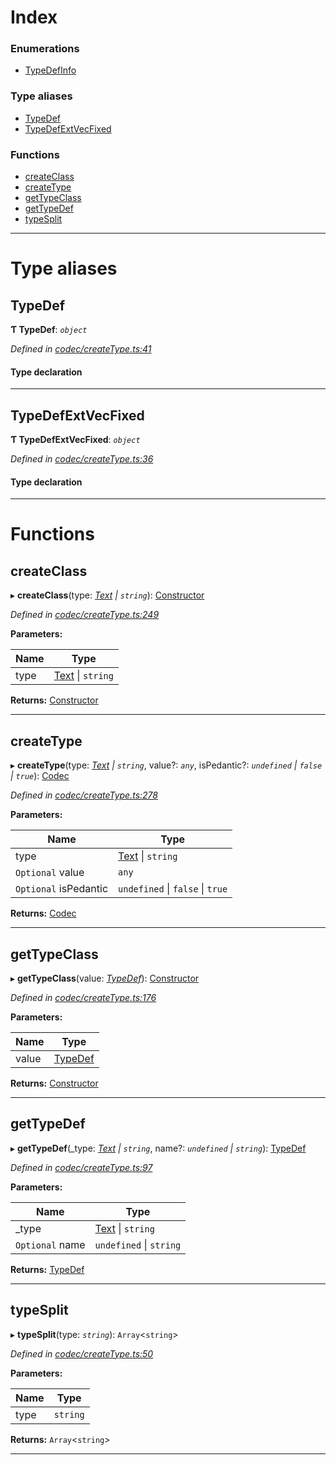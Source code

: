 

# Index

### Enumerations

* [TypeDefInfo](../enums/_codec_createtype_.typedefinfo.md)

### Type aliases

* [TypeDef](_codec_createtype_.md#typedef)
* [TypeDefExtVecFixed](_codec_createtype_.md#typedefextvecfixed)

### Functions

* [createClass](_codec_createtype_.md#createclass)
* [createType](_codec_createtype_.md#createtype)
* [getTypeClass](_codec_createtype_.md#gettypeclass)
* [getTypeDef](_codec_createtype_.md#gettypedef)
* [typeSplit](_codec_createtype_.md#typesplit)

---

# Type aliases

<a id="typedef"></a>

##  TypeDef

**Ƭ TypeDef**: *`object`*

*Defined in [codec/createType.ts:41](https://github.com/polkadot-js/api/blob/6d5f297/packages/types/src/codec/createType.ts#L41)*

#### Type declaration

___
<a id="typedefextvecfixed"></a>

##  TypeDefExtVecFixed

**Ƭ TypeDefExtVecFixed**: *`object`*

*Defined in [codec/createType.ts:36](https://github.com/polkadot-js/api/blob/6d5f297/packages/types/src/codec/createType.ts#L36)*

#### Type declaration

___

# Functions

<a id="createclass"></a>

##  createClass

▸ **createClass**(type: *[Text](../classes/_primitive_text_.text.md) \| `string`*): [Constructor](../interfaces/_types_.constructor.md)

*Defined in [codec/createType.ts:249](https://github.com/polkadot-js/api/blob/6d5f297/packages/types/src/codec/createType.ts#L249)*

**Parameters:**

| Name | Type |
| ------ | ------ |
| type | [Text](../classes/_primitive_text_.text.md) \| `string` |

**Returns:** [Constructor](../interfaces/_types_.constructor.md)

___
<a id="createtype"></a>

##  createType

▸ **createType**(type: *[Text](../classes/_primitive_text_.text.md) \| `string`*, value?: *`any`*, isPedantic?: *`undefined` \| `false` \| `true`*): [Codec](../interfaces/_types_.codec.md)

*Defined in [codec/createType.ts:278](https://github.com/polkadot-js/api/blob/6d5f297/packages/types/src/codec/createType.ts#L278)*

**Parameters:**

| Name | Type |
| ------ | ------ |
| type | [Text](../classes/_primitive_text_.text.md) \| `string` |
| `Optional` value | `any` |
| `Optional` isPedantic | `undefined` \| `false` \| `true` |

**Returns:** [Codec](../interfaces/_types_.codec.md)

___
<a id="gettypeclass"></a>

##  getTypeClass

▸ **getTypeClass**(value: *[TypeDef](_codec_createtype_.md#typedef)*): [Constructor](../interfaces/_types_.constructor.md)

*Defined in [codec/createType.ts:176](https://github.com/polkadot-js/api/blob/6d5f297/packages/types/src/codec/createType.ts#L176)*

**Parameters:**

| Name | Type |
| ------ | ------ |
| value | [TypeDef](_codec_createtype_.md#typedef) |

**Returns:** [Constructor](../interfaces/_types_.constructor.md)

___
<a id="gettypedef"></a>

##  getTypeDef

▸ **getTypeDef**(_type: *[Text](../classes/_primitive_text_.text.md) \| `string`*, name?: *`undefined` \| `string`*): [TypeDef](_codec_createtype_.md#typedef)

*Defined in [codec/createType.ts:97](https://github.com/polkadot-js/api/blob/6d5f297/packages/types/src/codec/createType.ts#L97)*

**Parameters:**

| Name | Type |
| ------ | ------ |
| _type | [Text](../classes/_primitive_text_.text.md) \| `string` |
| `Optional` name | `undefined` \| `string` |

**Returns:** [TypeDef](_codec_createtype_.md#typedef)

___
<a id="typesplit"></a>

##  typeSplit

▸ **typeSplit**(type: *`string`*): `Array`<`string`>

*Defined in [codec/createType.ts:50](https://github.com/polkadot-js/api/blob/6d5f297/packages/types/src/codec/createType.ts#L50)*

**Parameters:**

| Name | Type |
| ------ | ------ |
| type | `string` |

**Returns:** `Array`<`string`>

___

